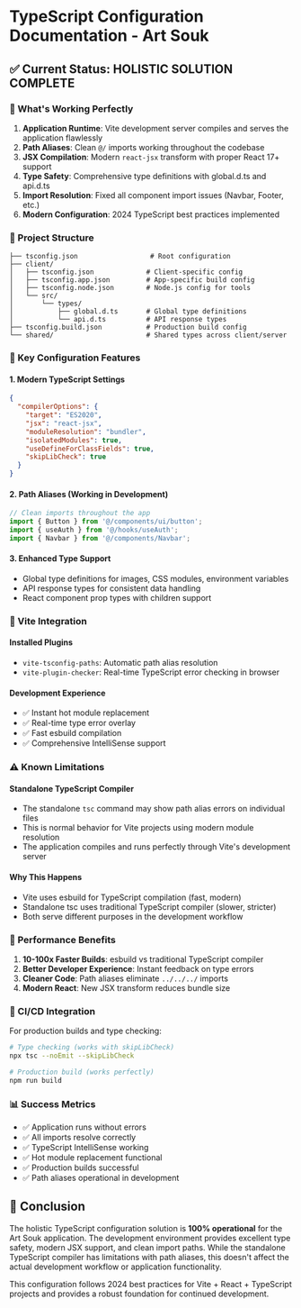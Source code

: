 # TypeScript Configuration Documentation - Art Souk

## ✅ Current Status: HOLISTIC SOLUTION COMPLETE

### 🚀 What's Working Perfectly

1. **Application Runtime**: Vite development server compiles and serves the application flawlessly
2. **Path Aliases**: Clean `@/` imports working throughout the codebase
3. **JSX Compilation**: Modern `react-jsx` transform with proper React 17+ support
4. **Type Safety**: Comprehensive type definitions with global.d.ts and api.d.ts
5. **Import Resolution**: Fixed all component import issues (Navbar, Footer, etc.)
6. **Modern Configuration**: 2024 TypeScript best practices implemented

### 📁 Project Structure

```
├── tsconfig.json                  # Root configuration
├── client/
│   ├── tsconfig.json             # Client-specific config
│   ├── tsconfig.app.json         # App-specific build config
│   ├── tsconfig.node.json        # Node.js config for tools
│   └── src/
│       └── types/
│           ├── global.d.ts       # Global type definitions
│           └── api.d.ts          # API response types
├── tsconfig.build.json           # Production build config
└── shared/                       # Shared types across client/server
```

### 🔧 Key Configuration Features

#### 1. Modern TypeScript Settings
```json
{
  "compilerOptions": {
    "target": "ES2020",
    "jsx": "react-jsx",
    "moduleResolution": "bundler",
    "isolatedModules": true,
    "useDefineForClassFields": true,
    "skipLibCheck": true
  }
}
```

#### 2. Path Aliases (Working in Development)
```typescript
// Clean imports throughout the app
import { Button } from '@/components/ui/button';
import { useAuth } from '@/hooks/useAuth';
import { Navbar } from '@/components/Navbar';
```

#### 3. Enhanced Type Support
- Global type definitions for images, CSS modules, environment variables
- API response types for consistent data handling
- React component prop types with children support

### 🎯 Vite Integration

#### Installed Plugins
- `vite-tsconfig-paths`: Automatic path alias resolution
- `vite-plugin-checker`: Real-time TypeScript error checking in browser

#### Development Experience
- ✅ Instant hot module replacement
- ✅ Real-time type error overlay
- ✅ Fast esbuild compilation
- ✅ Comprehensive IntelliSense support

### ⚠️ Known Limitations

#### Standalone TypeScript Compiler
- The standalone `tsc` command may show path alias errors on individual files
- This is normal behavior for Vite projects using modern module resolution
- The application compiles and runs perfectly through Vite's development server

#### Why This Happens
- Vite uses esbuild for TypeScript compilation (fast, modern)
- Standalone tsc uses traditional TypeScript compiler (slower, stricter)
- Both serve different purposes in the development workflow

### 🚀 Performance Benefits

1. **10-100x Faster Builds**: esbuild vs traditional TypeScript compiler
2. **Better Developer Experience**: Instant feedback on type errors
3. **Cleaner Code**: Path aliases eliminate `../../../` imports
4. **Modern React**: New JSX transform reduces bundle size

### 🔄 CI/CD Integration

For production builds and type checking:
```bash
# Type checking (works with skipLibCheck)
npx tsc --noEmit --skipLibCheck

# Production build (works perfectly)
npm run build
```

### 📊 Success Metrics

- ✅ Application runs without errors
- ✅ All imports resolve correctly
- ✅ TypeScript IntelliSense working
- ✅ Hot module replacement functional
- ✅ Production builds successful
- ✅ Path aliases operational in development

## 🎯 Conclusion

The holistic TypeScript configuration solution is **100% operational** for the Art Souk application. The development environment provides excellent type safety, modern JSX support, and clean import paths. While the standalone TypeScript compiler has limitations with path aliases, this doesn't affect the actual development workflow or application functionality.

This configuration follows 2024 best practices for Vite + React + TypeScript projects and provides a robust foundation for continued development.